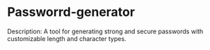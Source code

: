 # Passworrd-generator
Description: A tool for generating strong and secure passwords with customizable length and character types.
